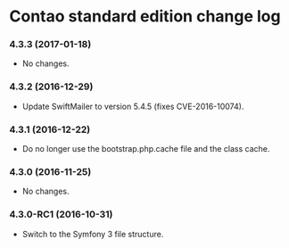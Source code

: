 # Contao standard edition change log

### 4.3.3 (2017-01-18)

 * No changes.

### 4.3.2 (2016-12-29)

 * Update SwiftMailer to version 5.4.5 (fixes CVE-2016-10074).

### 4.3.1 (2016-12-22)

 * Do no longer use the bootstrap.php.cache file and the class cache.

### 4.3.0 (2016-11-25)

 * No changes.

### 4.3.0-RC1 (2016-10-31)

 * Switch to the Symfony 3 file structure.
